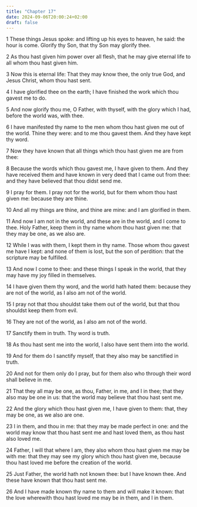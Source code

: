 ```yaml
---
title: "Chapter 17"
date: 2024-09-06T20:00:24+02:00
draft: false
---
```



1 These things Jesus spoke: and lifting up his eyes to heaven, he said: the hour is come. Glorify thy Son, that thy Son may glorify thee.

2 As thou hast given him power over all flesh, that he may give eternal life to all whom thou hast given him.

3 Now this is eternal life: That they may know thee, the only true God, and Jesus Christ, whom thou hast sent.

4 I have glorified thee on the earth; I have finished the work which thou gavest me to do.

5 And now glorify thou me, O Father, with thyself, with the glory which I had, before the world was, with thee.

6 I have manifested thy name to the men whom thou hast given me out of the world. Thine they were: and to me thou gavest them. And they have kept thy word.

7 Now they have known that all things which thou hast given me are from thee:

8 Because the words which thou gavest me, I have given to them. And they have received them and have known in very deed that I came out from thee: and they have believed that thou didst send me.

9 I pray for them. I pray not for the world, but for them whom thou hast given me: because they are thine.

10 And all my things are thine, and thine are mine: and I am glorified in them.

11 And now I am not in the world, and these are in the world, and I come to thee. Holy Father, keep them in thy name whom thou hast given me: that they may be one, as we also are.

12 While I was with them, I kept them in thy name. Those whom thou gavest me have I kept: and none of them is lost, but the son of perdition: that the scripture may be fulfilled.

13 And now I come to thee: and these things I speak in the world, that they may have my joy filled in themselves.

14 I have given them thy word, and the world hath hated them: because they are not of the world, as I also am not of the world.

15 I pray not that thou shouldst take them out of the world, but that thou shouldst keep them from evil.

16 They are not of the world, as I also am not of the world.

17 Sanctify them in truth. Thy word is truth.

18 As thou hast sent me into the world, I also have sent them into the world.

19 And for them do I sanctify myself, that they also may be sanctified in truth.

20 And not for them only do I pray, but for them also who through their word shall believe in me.

21 That they all may be one, as thou, Father, in me, and I in thee; that they also may be one in us: that the world may believe that thou hast sent me.

22 And the glory which thou hast given me, I have given to them: that, they may be one, as we also are one.

23 I in them, and thou in me: that they may be made perfect in one: and the world may know that thou hast sent me and hast loved them, as thou hast also loved me.

24 Father, I will that where I am, they also whom thou hast given me may be with me: that they may see my glory which thou hast given me, because thou hast loved me before the creation of the world.

25 Just Father, the world hath not known thee: but I have known thee. And these have known that thou hast sent me.

26 And I have made known thy name to them and will make it known: that the love wherewith thou hast loved me may be in them, and I in them.

